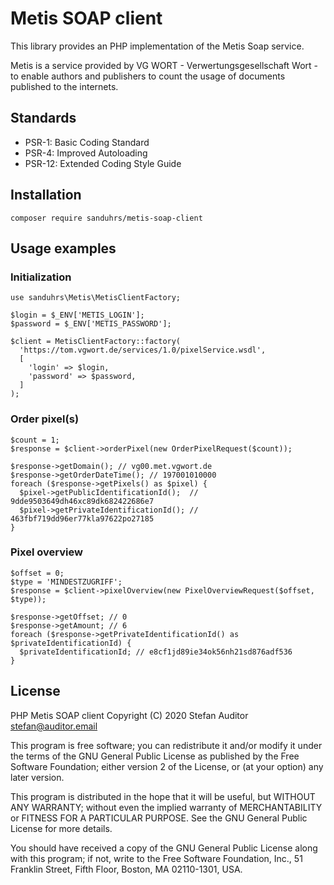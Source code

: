 # Metis SOAP client

This library provides an PHP implementation of the Metis Soap service.

Metis is a service provided by VG WORT - Verwertungsgesellschaft Wort - to
enable authors and publishers to count the usage of documents published to
the internets.

## Standards

* PSR-1: Basic Coding Standard
* PSR-4: Improved Autoloading
* PSR-12: Extended Coding Style Guide

## Installation

    composer require sanduhrs/metis-soap-client

## Usage examples

### Initialization

    use sanduhrs\Metis\MetisClientFactory;
    
    $login = $_ENV['METIS_LOGIN'];
    $password = $_ENV['METIS_PASSWORD'];
    
    $client = MetisClientFactory::factory(
      'https://tom.vgwort.de/services/1.0/pixelService.wsdl',
      [
        'login' => $login,
        'password' => $password,
      ]
    );

### Order pixel(s)

    $count = 1;
    $response = $client->orderPixel(new OrderPixelRequest($count));
    
    $response->getDomain(); // vg00.met.vgwort.de
    $response->getOrderDateTime(); // 197001010000
    foreach ($response->getPixels() as $pixel) {
      $pixel->getPublicIdentificationId();  // 9dde9503649dh46xc89dk682422686e7
      $pixel->getPrivateIdentificationId(); // 463fbf719dd96er77kla97622po27185
    }

### Pixel overview

    $offset = 0;
    $type = 'MINDESTZUGRIFF';
    $response = $client->pixelOverview(new PixelOverviewRequest($offset, $type));
    
    $response->getOffset; // 0
    $response->getAmount; // 6
    foreach ($response->getPrivateIdentificationId() as $privateIdentificationId) {
      $privateIdentificationId; // e8cf1jd89ie34ok56nh21sd876adf536
    }

## License

PHP Metis SOAP client
Copyright (C) 2020  Stefan Auditor <stefan@auditor.email>

This program is free software; you can redistribute it and/or
modify it under the terms of the GNU General Public License
as published by the Free Software Foundation; either version 2
of the License, or (at your option) any later version.

This program is distributed in the hope that it will be useful,
but WITHOUT ANY WARRANTY; without even the implied warranty of
MERCHANTABILITY or FITNESS FOR A PARTICULAR PURPOSE.  See the
GNU General Public License for more details.

You should have received a copy of the GNU General Public License
along with this program; if not, write to the Free Software
Foundation, Inc., 51 Franklin Street, Fifth Floor, Boston, MA  02110-1301, USA.
